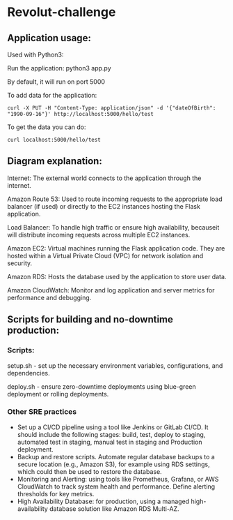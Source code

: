 # Revolut-challenge

## Application usage:

Used with Python3:

Run the application: python3 app.py

By default, it will run on port 5000

To add data for the application:

```curl -X PUT -H "Content-Type: application/json" -d '{"dateOfBirth": "1990-09-16"}' http://localhost:5000/hello/test```

To get the data you can do:

```curl localhost:5000/hello/test ```


## Diagram explanation:

Internet: The external world connects to the application through the internet.

Amazon Route 53: Used to route incoming requests to the appropriate load balancer (if used) or directly to the EC2 instances hosting the Flask application.

Load Balancer: To handle high traffic or ensure high availability, becauseit will  distribute incoming requests across multiple EC2 instances.

Amazon EC2: Virtual machines running the Flask application code. They are hosted within a Virtual Private Cloud (VPC) for network isolation and security.

Amazon RDS: Hosts the database used by the application to store user data.

Amazon CloudWatch: Monitor and log application and server metrics for performance and debugging.

## Scripts for building and no-downtime production:

### Scripts:

setup.sh - set up the necessary environment variables, configurations, and dependencies.

deploy.sh - ensure zero-downtime deployments using blue-green deployment or rolling deployments.

### Other SRE practices

- Set up a CI/CD pipeline using a tool like Jenkins or GitLab CI/CD. It should include the following stages: build, test, deploy to staging, automated test in staging, manual test in staging and Production deployment.
- Backup and restore scripts. Automate regular database backups to a secure location (e.g., Amazon S3), for example using RDS settings, which could then be used to restore the database.
- Monitoring and Alerting: using tools like Prometheus, Grafana, or AWS CloudWatch to track system health and performance. Define alerting thresholds for key metrics.
- High Availability Database: for production, using a managed high-availability database solution like Amazon RDS Multi-AZ.
